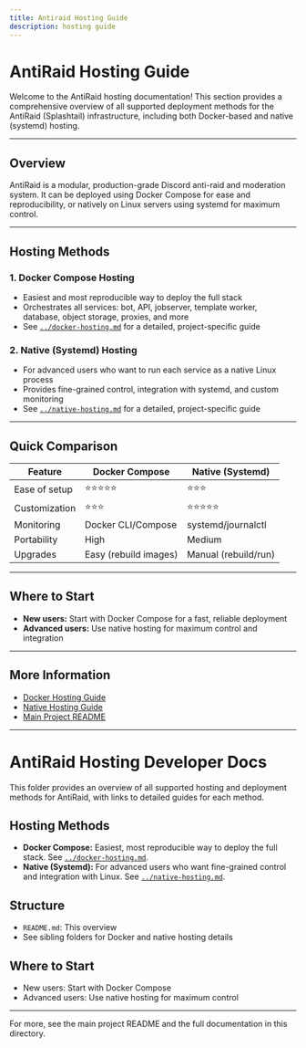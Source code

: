 ```yaml
---
title: Antiraid Hosting Guide
description: hosting guide
---
```


# AntiRaid Hosting Guide

Welcome to the AntiRaid hosting documentation! This section provides a comprehensive overview of all supported deployment methods for the AntiRaid (Splashtail) infrastructure, including both Docker-based and native (systemd) hosting.

---

## Overview

AntiRaid is a modular, production-grade Discord anti-raid and moderation system. It can be deployed using Docker Compose for ease and reproducibility, or natively on Linux servers using systemd for maximum control.

---

## Hosting Methods

### 1. Docker Compose Hosting

- Easiest and most reproducible way to deploy the full stack
- Orchestrates all services: bot, API, jobserver, template worker, database, object storage, proxies, and more
- See [`../docker-hosting.md`](../docker-hosting.md) for a detailed, project-specific guide

### 2. Native (Systemd) Hosting

- For advanced users who want to run each service as a native Linux process
- Provides fine-grained control, integration with systemd, and custom monitoring
- See [`../native-hosting.md`](../native-hosting.md) for a detailed, project-specific guide

---

## Quick Comparison

| Feature       | Docker Compose        | Native (Systemd)     |
| ------------- | --------------------- | -------------------- |
| Ease of setup | ⭐⭐⭐⭐⭐            | ⭐⭐⭐               |
| Customization | ⭐⭐⭐                | ⭐⭐⭐⭐⭐           |
| Monitoring    | Docker CLI/Compose    | systemd/journalctl   |
| Portability   | High                  | Medium               |
| Upgrades      | Easy (rebuild images) | Manual (rebuild/run) |

---

## Where to Start

- **New users:** Start with Docker Compose for a fast, reliable deployment
- **Advanced users:** Use native hosting for maximum control and integration

---

## More Information

- [Docker Hosting Guide](../docker-hosting.md)
- [Native Hosting Guide](../native-hosting.md)
- [Main Project README](../../../README.md)

---

# AntiRaid Hosting Developer Docs

This folder provides an overview of all supported hosting and deployment methods for AntiRaid, with links to detailed guides for each method.

## Hosting Methods

- **Docker Compose:** Easiest, most reproducible way to deploy the full stack. See [`../docker-hosting.md`](../docker-hosting.md).
- **Native (Systemd):** For advanced users who want fine-grained control and integration with Linux. See [`../native-hosting.md`](../native-hosting.md).

## Structure

- `README.md`: This overview
- See sibling folders for Docker and native hosting details

## Where to Start

- New users: Start with Docker Compose
- Advanced users: Use native hosting for maximum control

---

For more, see the main project README and the full documentation in this directory.
